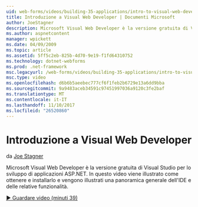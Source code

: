 ```yaml
---
uid: web-forms/videos/building-35-applications/intro-to-visual-web-developer
title: Introduzione a Visual Web Developer | Documenti Microsoft
author: JoeStagner
description: Microsoft Visual Web Developer è la versione gratuita di Visual Studio per lo sviluppo di applicazioni ASP.NET. In questo video viene illustrato come ottenere e installare i e t...
ms.author: aspnetcontent
manager: wpickett
ms.date: 04/09/2009
ms.topic: article
ms.assetid: 5ff5c2eb-825b-4d70-9e19-f1fd64310752
ms.technology: dotnet-webforms
ms.prod: .net-framework
msc.legacyurl: /web-forms/videos/building-35-applications/intro-to-visual-web-developer
msc.type: video
ms.openlocfilehash: d6b6b5aeebec777cf6f1feb2b6729e13a6dd9bba
ms.sourcegitcommit: 9a9483aceb34591c97451997036a9120c3fe2baf
ms.translationtype: MT
ms.contentlocale: it-IT
ms.lasthandoff: 11/10/2017
ms.locfileid: "26520860"
---
```

<a name="intro-to-visual-web-developer"></a>Introduzione a Visual Web Developer
====================
da [Joe Stagner](https://github.com/JoeStagner)

Microsoft Visual Web Developer è la versione gratuita di Visual Studio per lo sviluppo di applicazioni ASP.NET. In questo video viene illustrato come ottenere e installarlo e vengono illustrati una panoramica generale dell'IDE e delle relative funzionalità.

[&#9654; Guardare video (minuti 39)](https://channel9.msdn.com/Blogs/ASP-NET-Site-Videos/intro-to-visual-web-developer)
